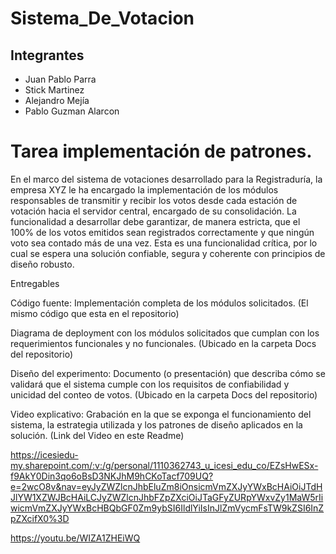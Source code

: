# Sistema_De_Votacion

## Integrantes
- Juan Pablo Parra
- Stick Martinez
- Alejandro Mejía
- Pablo Guzman Alarcon

# Tarea implementación de patrones.

En el marco del sistema de votaciones desarrollado para la Registraduría, la empresa XYZ le ha encargado la implementación de los módulos responsables de transmitir y recibir los votos desde cada estación de votación hacia el servidor central, encargado de su consolidación. La funcionalidad a desarrollar debe garantizar, de manera estricta, que el 100% de los votos emitidos sean registrados correctamente y que ningún voto sea contado más de una vez. Esta es una funcionalidad crítica, por lo cual se espera una solución confiable, segura y coherente con principios de diseño robusto.

Entregables

Código fuente: Implementación completa de los módulos solicitados. (El mismo código que esta en el repositorio)

Diagrama de deployment con los módulos solicitados que cumplan con los requerimientos funcionales y no funcionales. (Ubicado en la carpeta Docs del repositorio) 

Diseño del experimento: Documento (o presentación) que describa cómo se validará que el sistema cumple con los requisitos de confiabilidad y unicidad del conteo de votos. (Ubicado en la carpeta Docs del repositorio) 

Video explicativo: Grabación en la que se exponga el funcionamiento del sistema, la estrategia utilizada y los patrones de diseño aplicados en la solución. (Link del Video en este Readme)

https://icesiedu-my.sharepoint.com/:v:/g/personal/1110362743_u_icesi_edu_co/EZsHwESx-f9AkY0Din3qo6oBsD3NKJhM9hCKoTacf709UQ?e=2wcO8v&nav=eyJyZWZlcnJhbEluZm8iOnsicmVmZXJyYWxBcHAiOiJTdHJlYW1XZWJBcHAiLCJyZWZlcnJhbFZpZXciOiJTaGFyZURpYWxvZy1MaW5rIiwicmVmZXJyYWxBcHBQbGF0Zm9ybSI6IldlYiIsInJlZmVycmFsTW9kZSI6InZpZXcifX0%3D

https://youtu.be/WIZA1ZHEiWQ




